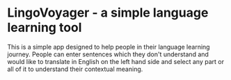 # LingoVoyager - a simple language learning tool
This is a simple app designed to help people in their language learning journey. People can enter sentences which they don't understand and would like to translate in English on the left hand side and select any part or all of it to understand their contextual meaning.